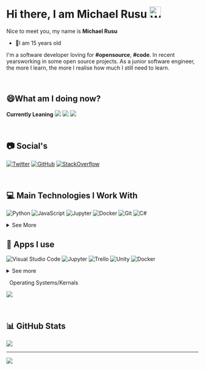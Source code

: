 # Hi there, I am Michael Rusu <img src="https://raw.githubusercontent.com/MartinHeinz/MartinHeinz/master/wave.gif" alt="Wave Animated" width="30px">

Nice to meet you, my name is **Michael Rusu** 

- 👾I am 15 years old

I'm a software developer loving for <b>#opensource</b>, <b>#code</b>. In recent yearsworking in some open source projects. As a junior software engineer, the more I learn, the more I realise how much I still need to learn.</p>

&nbsp;
## 😄What am I doing now?



**Currently Leaning**
![](https://github.com/Rishit-dagli/Rishit-dagli/blob/master/badges/tensorflow.svg)
![](https://img.shields.io/badge/Amazon_AWS-232F3E?style=for-the-badge&logo=amazon-aws&logoColor=white)
![](https://img.shields.io/badge/Microsoft_Azure-0089D6?style=for-the-badge&logo=microsoft-azure&logoColor=white)

&nbsp;
## 📷 Social's

[![Twitter](https://img.shields.io/badge/Twitter-1DA1F2?style=for-the-badge&logo=twitter&logoColor=white)](https://twitter.com/Tech_guyMike)
[![GitHub](https://img.shields.io/badge/GitHub-100000?style=for-the-badge&logo=github&logoColor=white)](https://github.com)
[![StackOverflow](https://img.shields.io/badge/Stack_Overflow-FE7A16?style=for-the-badge&logo=stack-overflow&logoColor=white)](https://stackoverflow.com/users/15261476/michael-rusu)



&nbsp;
## 💻 Main Technologies I Work With

![Python](https://img.shields.io/badge/Python-3776AB?style=for-the-badge&logo=python&logoColor=white)
![JavaScript](https://img.shields.io/badge/JavaScript-323330?style=for-the-badge&logo=javascript&logoColor=F7DF1E)
![Jupyter](https://img.shields.io/badge/Jupyter-F37626.svg?&style=for-the-badge&logo=Jupyter&logoColor=white)
![Docker](https://img.shields.io/badge/Docker-2CA5E0?style=for-the-badge&logo=docker&logoColor=white)
![Git](https://img.shields.io/badge/Git-F05032?style=for-the-badge&logo=git&logoColor=white)
![C#](https://img.shields.io/badge/C%23-239120?style=for-the-badge&logo=c-sharp&logoColor=white)

<details>
  <summary>See More</summary>
  

![JSON](https://img.shields.io/badge/json-5E5C5C?style=for-the-badge&logo=json&logoColor=white)
![NodeJS](https://img.shields.io/badge/Node.js-339933?style=for-the-badge&logo=nodedotjs&logoColor=white)
![NPM](https://img.shields.io/badge/npm-CB3837?style=for-the-badge&logo=npm&logoColor=white)
![Yarn](https://img.shields.io/badge/Yarn-2C8EBB?style=for-the-badge&logo=yarn&logoColor=white)
![React](https://img.shields.io/badge/React-20232A?style=for-the-badge&logo=react&logoColor=61DAFB)
![.NET](https://img.shields.io/badge/.NET-5C2D91?style=for-the-badge&logo=.net&logoColor=white)
![C++](https://img.shields.io/badge/C%2B%2B-00599C?style=for-the-badge&logo=c%2B%2B&logoColor=white)
![HTML](https://img.shields.io/badge/HTML5-E34F26?style=for-the-badge&logo=html5&logoColor=white)
![SwiftUI](https://img.shields.io/badge/Swift-FA7343?style=for-the-badge&logo=swift&logoColor=white)
![Unity](https://img.shields.io/badge/Unity-100000?style=for-the-badge&logo=unity&logoColor=white)
  
</details>
  
## 📱 Apps I use

![Visual Studio Code](https://img.shields.io/badge/Visual_Studio_Code-0078D4?style=for-the-badge&logo=visual%20studio%20code&logoColor=white)
![Jupyter](https://img.shields.io/badge/Jupyter-F37626.svg?&style=for-the-badge&logo=Jupyter&logoColor=white)
![Trello](https://img.shields.io/badge/Trello-0052CC?style=for-the-badge&logo=trello&logoColor=white)
![Unity](https://img.shields.io/badge/Unity-100000?style=for-the-badge&logo=unity&logoColor=white)
![Docker](https://img.shields.io/badge/Docker-2CA5E0?style=for-the-badge&logo=docker&logoColor=white)

<details>
  <summary>See more</summary>
  
  ![](https://upload.wikimedia.org/wikipedia/en/0/0c/Xcode_icon.png)
  ![](https://upload.wikimedia.org/wikipedia/en/c/cd/Anaconda_Logo.png)
  ![](https://1000logos.net/wp-content/uploads/2021/05/VMware-logo.png)
  ![](https://www.oracle.com/ocom/groups/public/@otn/documents/digitalasset/176619.png)
  ![](https://www.google.com/url?sa=i&url=https%3A%2F%2Fvisualstudio.microsoft.com%2F&psig=AOvVaw3Yzf24nGxoza6Dng4VFijW&ust=1641427615138000&source=images&cd=vfe&ved=0CAsQjRxqFwoTCKj-0MGomfUCFQAAAAAdAAAAABAe![image](https://user-images.githubusercontent.com/89427972/148140469-bed1f199-2675-4ae5-9be6-f5af37246ece.png)
)
  </details>
  
  
  
&nbsp;
Operating Systems/Kernals

![](https://img.shields.io/badge/iOS-000000?style=for-the-badge&logo=ios&logoColor=white)

  
&nbsp;
## 📊 GitHub Stats

![](https://github-readme-stats.vercel.app/api?username=Michael-Rusu&count_private=true)

-------------------


![](http://ForTheBadge.com/images/badges/built-by-developers.svg)
